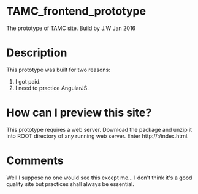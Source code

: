 # TAMC_frontend_prototype
The prototype of TAMC site. 
Build by J.W
Jan 2016

# Description 
This prototype was built for two reasons:
1. I got paid.
2. I need to practice AngularJS.

# How can I preview this site?
This prototype requires a web server. 
Download the package and unzip it into ROOT directory of any running web server.
Enter http://<your-server-ip>:<your-server-port>/index.html.

# Comments
Well I suppose no one would see this except me...
I don't think it's a good quality site but practices shall always be essential.
